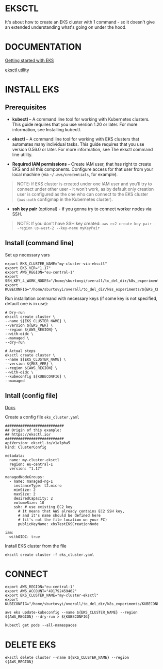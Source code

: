 # EKSCTL
It's about how to create an EKS cluster with 1 command - so it doesn't give an extended understanding what's going on under the hood.

# DOCUMENTATION

[Getting started with EKS](https://docs.aws.amazon.com/eks/latest/userguide/getting-started-eksctl.html)

[eksctl utility](https://docs.aws.amazon.com/eks/latest/userguide/eksctl.html)

# INSTALL EKS

## Prerequisites

- **kubectl** – A command line tool for working with Kubernetes clusters. This guide requires that you use version 1.20 or later. For more information, see Installing kubectl.

- **eksctl** – A command line tool for working with EKS clusters that automates many individual tasks. This guide requires that you use version 0.56.0 or later. For more information, see The eksctl command line utility.

- **Required IAM permissions** – Create IAM user, that has right to create EKS and all this components. Configure access for that user from your local machine (via `~/.aws/credentials`, for example).

> NOTE: If EKS cluster is created under one IAM user and you'll try to connect under other user - it won't work, as by default only creation user is configured as the one who can connect to the EKS cluster (`aws-auth` configmap in the Kubernetes cluster).

- **ssh key pair** (optional) - if you gonna try to connect worker nodes via SSH.

> NOTE: If you don't have SSH key created: `aws ec2 create-key-pair --region us-west-2 --key-name myKeyPair`

## Install (command line)
Set up necessary vars
```
export EKS_CLUSTER_NAME="my-cluster-via-eksctl"
export EKS_VER="1.17"
export AWS_REGION="eu-central-1"
export SSH_KEY_4_WORK_NODES="/home/sburtovyi/overall/to_del_dir/k8s_experiments/xbsTestEKSCreationNode.pem"
export KUBECONFIG="/home/sburtovyi/overall/to_del_dir/k8s_experiments/${EKS_CLUSTER_NAME}.kubeconfig"

```

Run installation command with necessary keys (if some key is not specified, default one is in use):
```
# Dry-run
eksctl create cluster \
--name ${EKS_CLUSTER_NAME} \
--version ${EKS_VER} \
--region ${AWS_REGION} \
--with-oidc \
--managed \
--dry-run

# Actual steps
eksctl create cluster \
--name ${EKS_CLUSTER_NAME} \
--version ${EKS_VER} \
--region ${AWS_REGION} \
--with-oidc \
--kubeconfig ${KUBECONFIG} \
--managed
```

## Intall (config file)

[Docs](https://eksctl.io)

Create a config file `eks_cluster.yaml`
```
###########################
## Origin of this example:
## https://eksctl.io/
###########################
apiVersion: eksctl.io/v1alpha5
kind: ClusterConfig

metadata:
  name: my-cluster-eksctl
  region: eu-central-1
  version: "1.17"

managedNodeGroups:
  - name: managed-ng-1
    instanceType: t2.micro
    minSize: 2
    maxSize: 2
    desiredCapacity: 2
    volumeSize: 10
    ssh: # use existing EC2 key
      # It means that AWS already contains EC2 SSH key,
      # and it's name should be defined here
      # (it's not the file location on your PC)
      publicKeyName: xbsTestEKSCreationNode

iam:
  withOIDC: true
```

Install EKS cluster from the file
```
eksctl create cluster -f eks_cluster.yaml
```

# CONNECT

```
export AWS_REGION="eu-central-1"
export AWS_ACCOUNT="491792459462"
export EKS_CLUSTER_NAME="my-cluster-eksctl"
export KUBECONFIG="/home/sburtovyi/overall/to_del_dir/k8s_experiments/KUBECONFIG_${EKS_CLUSTER_NAME}"

aws eks update-kubeconfig --name ${EKS_CLUSTER_NAME} --region ${AWS_REGION} --dry-run > ${KUBECONFIG}

kubectl get pods --all-namespaces
```

# DELETE EKS

```
eksctl delete cluster --name ${EKS_CLUSTER_NAME} --region ${AWS_REGION}
```

